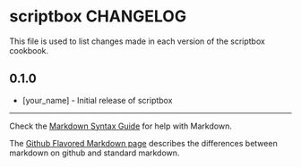 scriptbox CHANGELOG
===================

This file is used to list changes made in each version of the scriptbox cookbook.

0.1.0
-----
- [your_name] - Initial release of scriptbox

- - -
Check the [Markdown Syntax Guide](http://daringfireball.net/projects/markdown/syntax) for help with Markdown.

The [Github Flavored Markdown page](http://github.github.com/github-flavored-markdown/) describes the differences between markdown on github and standard markdown.
